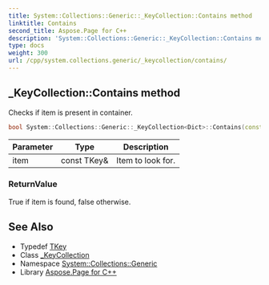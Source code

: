 ```yaml
---
title: System::Collections::Generic::_KeyCollection::Contains method
linktitle: Contains
second_title: Aspose.Page for C++
description: 'System::Collections::Generic::_KeyCollection::Contains method. Checks if item is present in container in C++.'
type: docs
weight: 300
url: /cpp/system.collections.generic/_keycollection/contains/
---
```

## _KeyCollection::Contains method


Checks if item is present in container.

```cpp
bool System::Collections::Generic::_KeyCollection<Dict>::Contains(const TKey &item) const override
```


| Parameter | Type | Description |
| --- | --- | --- |
| item | const TKey\& | Item to look for. |

### ReturnValue

True if item is found, false otherwise.

## See Also

* Typedef [TKey](../tkey/)
* Class [_KeyCollection](../)
* Namespace [System::Collections::Generic](../../)
* Library [Aspose.Page for C++](../../../)
